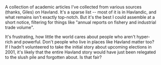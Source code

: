 A collection of academic articles I've collected from various sources (thanks, Giles) on Havland. It's a sparse list -- most of it is in Havlandic, and what remains isn't exactly top-notch. But it's the best I could assemble at a short notice, filtering for things like "annual reports on fishery and industrial trade volume".

It's frustrating, how little the world cares about people who aren't hyper-rich and powerful. Don't people who live in places like Havland matter too? If I hadn't volunteered to take the initial story about upcoming elections in 2001, it's likely that the entire Havland story would have just been relegated to the slush pile and forgotten about. Is that fair?